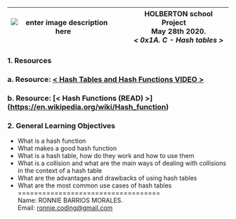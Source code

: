 |![enter image description here](https://cdn0.iconfinder.com/data/icons/file-format-programming-language-scripts-glyph-1/64/file_format_document-12-128.png)|&nbsp;&nbsp;&nbsp;&nbsp;&nbsp;HOLBERTON school Project<br>&nbsp;&nbsp;&nbsp;&nbsp;&nbsp;May 28th 2020.<br>&nbsp;&nbsp;&nbsp;&nbsp;&nbsp;*< 0x1A. C - Hash tables >*|
|--|--|  

### **1. Resources**  

### **a.** Resource:  [< Hash Tables and Hash Functions VIDEO >](https://www.youtube.com/watch?v=KyUTuwz_b7Q)  
### **b.** Resource:  [< Hash Functions (READ) >] (https://en.wikipedia.org/wiki/Hash_function)  

### **2. General Learning Objectives**  
- What is a hash function  
- What makes a good hash function  
- What is a hash table, how do they work and how to use them  
- What is a collision and what are the main ways of dealing with collisions in the context of a hash table  
- What are the advantages and drawbacks of using hash tables  
- What are the most common use cases of hash tables  
===================================  
Name: RONNIE BARRIOS MORALES.  
Email: ronnie.coding@gmail.com

